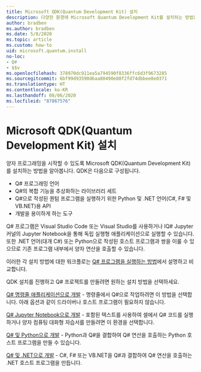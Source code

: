 ```yaml
---
title: Microsoft QDK(Quantum Development Kit) 설치
description: 다양한 환경에 Microsoft Quantum Development Kit를 설치하는 방법입니다.
author: bradben
ms.author: bradben
ms.date: 5/8/2020
ms.topic: article
ms.custom: how-to
uid: microsoft.quantum.install
no-loc:
- Q#
- $$v
ms.openlocfilehash: 378970dc911ea5a794590f8336ffc6d3f9673285
ms.sourcegitcommit: 6bf99d93590d6aa80490e88f2fd74dbbee8e0371
ms.translationtype: HT
ms.contentlocale: ko-KR
ms.lasthandoff: 08/06/2020
ms.locfileid: "87867576"
---
```

# <a name="install-the-microsoft-quantum-development-kit-qdk"></a>Microsoft QDK(Quantum Development Kit) 설치

양자 프로그래밍을 시작할 수 있도록 Microsoft QDK(Quantum Development Kit)를 설치하는 방법을 알아봅니다. QDK은 다음으로 구성됩니다.

- Q# 프로그래밍 언어
- Q#의 복합 기능을 추상화하는 라이브러리 세트
- Q#으로 작성된 퀀텀 프로그램을 실행하기 위한 Python 및 .NET 언어(C#, F# 및 VB.NET)용 API
- 개발을 용이하게 하는 도구

Q# 프로그램은 Visual Studio Code 또는 Visual Studio를 사용하거나 IQ# Jupyter 커널의 Jupyter Notebook을 통해 독립 실행형 애플리케이션으로 실행할 수 있습니다.
또한 .NET 언어(대개 C#) 또는 Python으로 작성된 호스트 프로그램과 쌍을 이룰 수 있으므로 기존 프로그램 내부에서 양자 연산을 호출할 수 있습니다.

이러한 각 설치 방법에 대한 워크플로는 [Q# 프로그램을 실행하는 방법](xref:microsoft.quantum.guide.host-programs)에서 설명하고 비교합니다.

QDK 설치를 진행하고 Q# 프로젝트를 만들려면 원하는 설치 방법을 선택하세요.

[Q# 명령줄 애플리케이션으로 개발](xref:microsoft.quantum.install.standalone) - 명령줄에서 Q#으로 작업하려면 이 방법을 선택합니다. 아래 옵션과 같이 드라이버나 호스트 프로그램이 필요하지 않습니다.

[Q# Jupyter Notebook으로 개발](xref:microsoft.quantum.install.jupyter) - 포함된 텍스트를 사용하여 셀에서 Q# 코드를 실행하거나 양자 컴퓨팅 대화형 자습서를 만들려면 이 환경을 선택합니다. 

[Q# 및 Python으로 개발](xref:microsoft.quantum.install.python) - Python과 Q#을 결합하여 Q# 연산을 호출하는 Python 호스트 프로그램을 만들 수 있습니다.

[Q# 및 .NET으로 개발](xref:microsoft.quantum.install.cs) - C#, F# 또는 VB.NET을 Q#과 결합하여 Q# 연산을 호출하는 .NET 호스트 프로그램을 만듭니다.
